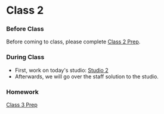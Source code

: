 # Class 2

### Before Class
Before coming to class, please complete [Class 2 Prep](../class2-prep).

### During Class
* First, work on today's studio: [Studio 2](../studios/studio2)
* Afterwards, we will go over the staff solution to the studio.

### Homework
[Class 3 Prep](../class3-prep)
